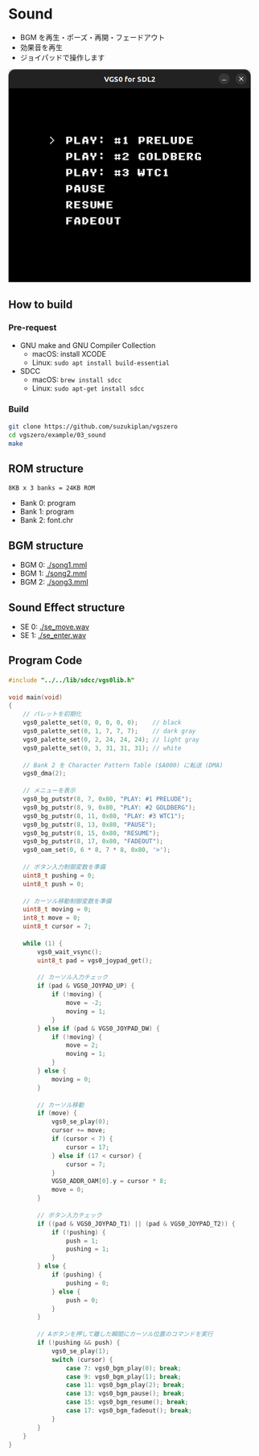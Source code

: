 # Sound 

- BGM を再生・ポーズ・再開・フェードアウト
- 効果音を再生
- ジョイパッドで操作します

![preview](preview.png)

## How to build

### Pre-request

- GNU make and GNU Compiler Collection
  - macOS: install XCODE
  - Linux: `sudo apt install build-essential`
- SDCC
  - macOS: `brew install sdcc`
  - Linux: `sudo apt-get install sdcc`

### Build

```zsh
git clone https://github.com/suzukiplan/vgszero
cd vgszero/example/03_sound
make
```

## ROM structure

```
8KB x 3 banks = 24KB ROM
```

- Bank 0: program
- Bank 1: program
- Bank 2: font.chr

## BGM structure

- BGM 0: [./song1.mml](./song1.mml)
- BGM 1: [./song2.mml](./song2.mml)
- BGM 2: [./song3.mml](./song3.mml)

## Sound Effect structure

- SE 0: [./se_move.wav](./se_move.wav)
- SE 1: [./se_enter.wav](./se_enter.wav)

## Program Code

```c
#include "../../lib/sdcc/vgs0lib.h"

void main(void)
{
    // パレットを初期化
    vgs0_palette_set(0, 0, 0, 0, 0);    // black
    vgs0_palette_set(0, 1, 7, 7, 7);    // dark gray
    vgs0_palette_set(0, 2, 24, 24, 24); // light gray
    vgs0_palette_set(0, 3, 31, 31, 31); // white

    // Bank 2 を Character Pattern Table ($A000) に転送 (DMA)
    vgs0_dma(2);

    // メニューを表示
    vgs0_bg_putstr(8, 7, 0x80, "PLAY: #1 PRELUDE");
    vgs0_bg_putstr(8, 9, 0x80, "PLAY: #2 GOLDBERG");
    vgs0_bg_putstr(8, 11, 0x80, "PLAY: #3 WTC1");
    vgs0_bg_putstr(8, 13, 0x80, "PAUSE");
    vgs0_bg_putstr(8, 15, 0x80, "RESUME");
    vgs0_bg_putstr(8, 17, 0x80, "FADEOUT");
    vgs0_oam_set(0, 6 * 8, 7 * 8, 0x80, '>');

    // ボタン入力制御変数を準備
    uint8_t pushing = 0;
    uint8_t push = 0;

    // カーソル移動制御変数を準備
    uint8_t moving = 0;
    int8_t move = 0;
    uint8_t cursor = 7;

    while (1) {
        vgs0_wait_vsync();
        uint8_t pad = vgs0_joypad_get();

        // カーソル入力チェック
        if (pad & VGS0_JOYPAD_UP) {
            if (!moving) {
                move = -2;
                moving = 1;
            }
        } else if (pad & VGS0_JOYPAD_DW) {
            if (!moving) {
                move = 2;
                moving = 1;
            }
        } else {
            moving = 0;
        }

        // カーソル移動
        if (move) {
            vgs0_se_play(0);
            cursor += move;
            if (cursor < 7) {
                cursor = 17;
            } else if (17 < cursor) {
                cursor = 7;
            }
            VGS0_ADDR_OAM[0].y = cursor * 8;
            move = 0;
        }

        // ボタン入力チェック
        if ((pad & VGS0_JOYPAD_T1) || (pad & VGS0_JOYPAD_T2)) {
            if (!pushing) {
                push = 1;
                pushing = 1;
            }
        } else {
            if (pushing) {
                pushing = 0;
            } else {
                push = 0;
            }
        }

        // Aボタンを押して離した瞬間にカーソル位置のコマンドを実行
        if (!pushing && push) {
            vgs0_se_play(1);
            switch (cursor) {
                case 7: vgs0_bgm_play(0); break;
                case 9: vgs0_bgm_play(1); break;
                case 11: vgs0_bgm_play(2); break;
                case 13: vgs0_bgm_pause(); break;
                case 15: vgs0_bgm_resume(); break;
                case 17: vgs0_bgm_fadeout(); break;
            }
        }
    }
}
```

